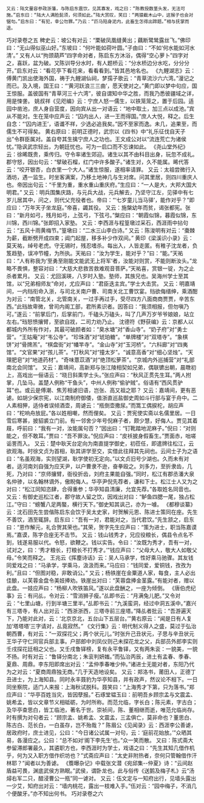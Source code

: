 <!-- { "loadSidebar": true } -->
	又云：陆文量容参政浙藩，与陈启东震饮，见其寡发，戏之曰：“陈教授数茎头发，无法可施。”启东曰：“陆大人满脸髭须，何须如此。”陆大赏叹，笑曰：“两猿截木山中，这猴子也会对锯句。”启东曰：“有犯，幸公勿罪。”乃云：“匹马陷身泥内，此畜生怎得出蹄题。”相与抚掌而退。
巧对录卷之五
	稗史云：坡公有对云：“栗破凤凰缝黄出；藕断鹭鸶露丝飞。”佛印曰：“无山得似巫山好。”东坡曰：“何叶能如荷叶圆。”子由曰：“不如‘何水能如河水清’。”
	又有人以“拘颈葫芦”四字命对者，陈启东方沐浴，偶得“空心萝卜”四字对之，喜跃，盆为破。又陈训导分水时，有人题桥云：“分水桥边分水吃，分分分开。”启东对云：“看花亭下看花来，看看看到。”皆其邑地名也。
	《九鲤湖志》云：傅黄门凯出使海外国，祷于九鲤湖仙祠，梦孺子歌云：“青草流沙六六湾。”漫记之而已。及入境，国王曰：“‘黄河跃浪三三曲’，愿天使对之。”黄门即以梦中句应，国王惊服。盖彼国有“青草河三十六湾”，彼自谓知中华之胜，而我乃悉彼疆域之详，用是悚詟。
	姚叔祥《见咫编》云：宁庶人怒一儒生，以铁笼笼之，置于后园。适园中凿池，庶人身自营度，因向宾从出一对语云：“地中取土，加三点以成池。”宾从不能对。生在笼中应声云：“囚内出人，进一王而得国。”庶人大悦，释之。后生自念：“‘囚内进王’，语谶不祥，少选必追我矣。”因不至家而逸。未几，追果至，而儒生不可得矣。
	黄右原曰：前明正德时，武宗以《四书》中“礼乐征伐自天子出”令群臣属对。盖自夸其生擒宁庶人之功也。王文成公对以“流连荒亡为诸侯忧。”隐讽武宗轻出，为朝廷忧也。可为一启口而不忘谏如此。
	《尧山堂外纪》云：徐晞既贵，乘传归。守令率诸生郊迎。诸生以其不由科目出身，玩忽不成礼。郡守怒，因出句云：“擘破石榴，红门中许多酸子。”诸生对，久不能属。晞代答云：“咬开银杏，白衣里一个大人。”诸生惊服，遂相率请罪。
	又云：太祖尝微行入酒坊，遇一监生。时坐客满案，乃移土地神几与生对席。问其里居，则四川重庆人也。帝因出句云：“千里为重，重水重山重庆府。”生应曰：“一人是大，大邦大国大明君。”
	又云：明兵围集庆路，与元兵大战，元兵解去，乃坚守江左，见驿中有七岁儿居其中，问之，则代父充役者也。帝曰：“‘七岁童儿当马驿’，能作对乎？”即应曰：“万年天子坐龙庭。”帝喜，蠲其役。
	又云：施槃幼年而贫，谒张都宪。张曰：“新月如弓，残月如弓，上弦弓，下弦弓。”槃应曰：“朝霞似锦，暮霞似锦，东川锦，西川锦。”张即招入家塾。
	又云：李西涯与程篁墩过采石，西涯雨中拈句云：“五风十雨黄梅节。”篁墩曰：“二水三山李白诗。”
	又云：陈浚明有对云：“棗棘为薪，截断劈开成四束；阊门起屋，移多补少作双间。”
	黄印《梁溪识小录》云：莫天祐，绰号老虎。守无锡时，残忍嗜杀。每出入，人皆走匿。有稚子沈龙者，负笈趋塾，误冲节幢，为所执。天祐曰：“汝为学生，能对乎？”曰：“能。”天祐曰：“人有称我为‘至勇至刚能文能武无上将军’者，汝能对则赏，不能则断汝头。”龙略不畏惧，整容对曰：“大慈大悲救苦救难观音菩萨。”天祐喜，赏银一锭，为之止杀者累月。
	又云：尤回溪瑛，八岁时入塾。塾师，其族兄也。吴海州学士至其馆，以“兄弟相师友”命对，尤应声曰：“君臣迭主宾。”学士大击赏。
	又云：明嘉靖间，一内珰衔命入浙，与司北关南户曹、司南关北工曹饮宴。珰欲侮缙绅，乘酒酣为对云：“南管北关，北管南关，一过手再过手，受尽四方八面商商贾贾，辛苦东西。”此珰故卑微，曾司内阁工部，君所素识者。因答曰：“我须相报，但勿嗔乃可。”遂云：“前掌后门，后掌前门，千磕头万磕头，叫了几声万岁爷爷娘娘，站立左右。”珰怒愤攘臂，至欲自戕，二司力劝乃止。
	沈德符《野获编》云：京都人以都城内外所有作对，其最可破颜者如：“臭水塘”对“香山寺”。“奶子府”对“勇士营”。“王姑庵”对“韦公寺”。“珍珠酒”对“琥珀糖”。“单牌楼”对“双塔寺”。“象棋饼”对“骨牌羔”。“棋盘街”对“幡竿寺”。“金山寺”对“玉河桥”。“六科廊”对“四夷馆”。“文官果”对“孩儿茶”。“打秋风”对“撞太岁”。“诚意高香”对“细心坚烛”。“天理肥皂”对“地道药材”。“奇味薏苡酒”对“绝顶松萝茶”。“京城内外巡捕营”对“礼部南北会同馆”。
	又云：嘉靖间，高新郑与张江陵相契如兄弟，偶联镳出朝，晨暾初上，高戏出一俪语云：“晓日斜熏学士头。”张应声曰：“秋风正贯先生耳。”两人拊掌，几坠马。盖楚人例称“干鱼头”，中州人例称“偷驴贼”。俗语有“西风贯驴耳”也。或云是傅潮、焦芳相谑旧语，岂张、高又祖之耶？
	又云：嘉靖间，更有恶谑。如胡少保宗宪，以江南制府御倭，值浙直巡盐御史周如斗行部与宴于舟中。二人素相狎，适侍者误倾酒壶，周谑云：“瓶倒壶撒尿。”而篙工偶捩柁，胡应声曰：“柁响舟放屁。”各以姓相嘲，然而俚矣。
	又云：贾宪使实斋以名儒里居。一日雪后寒甚，披貂裘立门前。有一邻舍少年号倪麻子者，颇少慧，好侮人。贾见其着屐，呼前曰：“我有一对，汝能属句否？”因出曰：“钉靴踏地泥麻子。”倪曰：“对则能之，但不敢耳。”贾曰：“吾不罪汝。”倪应声曰：“皮袄披身假畜生。”贾面赤，咄嗟诟詈而入。
	又云：楚中耿天台定向为南直提学御史，初莅任，即遣牌往松江，云欲观海。时徐文贞为首相，耿其讲学至交，实借此往拜其先祠也。云间士子为之语曰：“名虽观海，实则望湖，耿学使初无定向。”以文贞旧号少湖也。久而未有对者。适河南刘自强为应天尹，以户曹隶不逊，奋拳殴之。刘多力，至折隶齿，几死，乃对曰：“京师攘臂，衙役折齿，刘府主果能自强。”同时，松江有郡丞潘大泉名仲骖，以名翰林谪外，傲睨侮人。华亭尹倪先荐者，谦和下士。松江士人又为之对曰：“松江同知恣肆，合得重参；华亭知县清廉，允宜先荐。”各取姓名同音也。
	又云：有御史巡松江者，郡守故人留之饮，因戏出对曰：“鲈鱼四腮一尾，独占松江。”守曰：“螃蟹八足两螯，横行天下。”御史知其讽己，亦为一噱。
	《都穆谈纂》云：沈石田先生尝偕陈启东会饮于吴太史家，时贺解元恩、陈进士策同在座。先生不善饮，酒至辄辞。启东曰：“吾有一对，君能对之，当代君饮。”先生颔之，启东曰：“恩作解元，礼合贺其荣也。”其荣，贺字先生应声曰：“策为进士，职当陈嘉谟焉。”嘉谟，陈字合座无不击节。
	又云：钱山钱秀才，兄应役粮长，偶县令点名不到，钱遂易服以代。令怒，欲鞭之。钱以实告。令曰：“汝既为秀才，吾有一对，试对之，曰：‘秀才粮长，打粮长不打秀才。’”钱应声曰：“父母大人，敬大人如敬父母。”令笑而释之。
	王兆云《挥塵诗话》云：吴人马承学，性好乘马驰骤。其友钱同爱戏之曰：“马承学，学乘马，汲汲而来。”马应曰：“钱同爱，爱铜钱，孜孜为利。”且曰：“但图对稳，非敢诮公。”
	又云；杨铁崖在金粟道人家，每食，主人必出佳酿，以芙蓉金盘令美妓捧劝。铁崖出对曰：“芙蓉盘捧金茎露。”有能对者，赠以此盘。一妓应声曰：“杨柳人吹铁笛风。”遂以此盘酬之，一座为倾倒。
	《唐伯虎纪事》云：有问乩，令对云：“雪消狮子瘦。”乩即书云：“月满兔儿肥。”又令对云：“七里山塘，行到半塘三里半。”乩即书云：“九溪蛮洞，经过中洞五溪中。”嘉兴有三塔寺，有人出对云：“西浙浙西，三塔寺前三座塔。”降乩者批云：“吾游遍天下，乃能对此对，云：‘北京京北，五台山下五层台。’”黄右原云：“闻是日有人复加‘塔塔塔’三字请对，乩竟寂然。”
	《文行集》云：明代制义得人之盛，莫过于弘治朝西曹，有对云：“一双探花父；两个状元儿。”时张升己丑状元，子思与辛丑状元王华子守仁同官兵部主事。户部郎中刘凤仪则己未探花龙之父，兵部员外郎李实则壬戌探花廷相之父也。又壬戌鲁铎榜，复有永平鲁铎，又有两朱衮：一貌美，一貌不扬。时有对云：“鲁铎分南北；朱衮判妍媸。”而弘治丙辰，进土有孟春、季春、夏鼎、周鼎。李东阳即席出对云：“孟仲季春唯少仲。”诸进士无能对者，东阳乃代为之对云：“夏商周鼎独无商。”几于天造地设矣。
	又云：郑洛书，莆田人，正德丁丑进士，为上海知县。同时永丰聂豹为华亭知县，并有政声，然议论不相下。一日同坐察院，适门人来报：上海秋试脱科。聂笑曰：“上海秀才下第，只为落书。”郑应声曰：“华亭百姓当灾，皆因孽报。”
	石琢堂韫玉曰：前明吾乡顾宗孟与文震孟、姚希孟，皆以文章节义相砥砺，为时所称。而范允临，字长白；陈元素，字古白；及华亭查思白，皆工临池，著名于世。崇祯间，陈、董相继而逝，唯范允临尚存。时有撰为对句者云：“顾宗孟、姚希孟、文震孟，三孟俱亡，莫非命也？董思白、陈古白、范长白，一白虽存，岂不殆哉？”
	陈眉公《见闻录》云：西涯李公善谑，居政府时，庶士进见，公曰：“今日诸公试属一对句，云：‘庭前花始放。’”众晒其易，各漫应之。公曰：“总不如对‘阁下李先生’也。”众一笑而散。
	又曰：陈式斋大参留滞郎署最久，其遴职方也，李西涯时为学士，戏语之曰：“先生其知几借作机乎，何为又入职方借作织坊也？”式斋应声曰：“太史非附热者，奈何只管翰借作汗林耶？”闻者以为善谑。
	《簷曝杂记》中载张文潜《宛邱集--仲夏》诗：“云间赵盾益可畏，渊底武侯方熟眠。”武侯，谓卧龙也。此与俗传《送鹅及梅子札》云“汤燖右军二只，醋浸曹公一瓶”同一谑对。
	又云：伍文定与一知府出行，见墙头露出一少艾，知府出对云：“墙内桃花，露出一枝难入手。”伍对云：“园中梅子，不消几个便酸牙。”亦不知出何书。
巧对录卷之六
